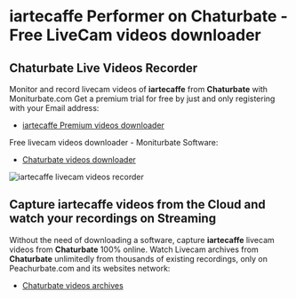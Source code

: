 # iartecaffe Performer on Chaturbate - Free LiveCam videos downloader

## Chaturbate Live Videos Recorder

Monitor and record livecam videos of **iartecaffe** from **Chaturbate** with Moniturbate.com
Get a premium trial for free by just and only registering with your Email address:
* [iartecaffe Premium videos downloader](https://moniturbate.com/request-demo-licence-key.html)

Free livecam videos downloader - Moniturbate Software:
* [Chaturbate videos downloader](https://moniturbate.com/moniturbate-download-software.html)

![iartecaffe livecam videos recorder](https://peachurnet.com/templates/moniturbate-software.png)


## Capture iartecaffe videos from the Cloud and watch your recordings on Streaming

Without the need of downloading a software, capture **iartecaffe** livecam videos from **Chaturbate** 100% online.
Watch Livecam archives from **Chaturbate** unlimitedly from thousands of existing recordings, only on Peachurbate.com and its websites network:
* [Chaturbate videos archives](https://peachurnet.com/)